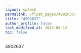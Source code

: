 ```yaml
---
layout: splash
permalink: /float_pages/4902637/
title: "4902637"
author_profile: false
last_modified_at: 2025-06-13
toc: false
---
```

 
4902637
